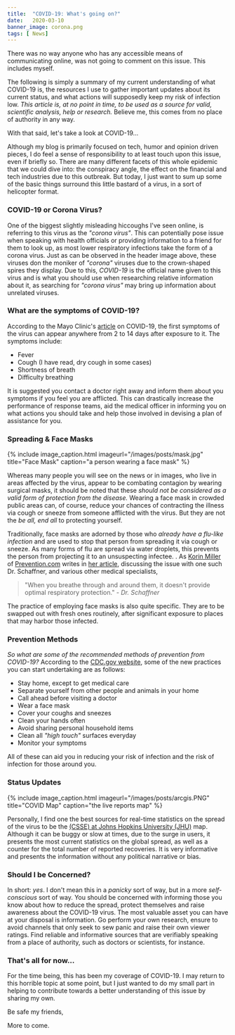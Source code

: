 ```yaml
---
title:  "COVID-19: What's going on?"
date:   2020-03-10
banner_image: corona.png
tags: [ News]
---
```


There was no way anyone who has any accessible means of communicating online, was not going to comment on this issue. This includes myself. 

The following is simply a summary of my current understanding of what COVID-19 is, the resources I use to gather important updates about its current status, and what actions will supposedly keep my risk of infection low. *This article is, at no point in time, to be used as a source for valid, scientific analysis, help or research.* Believe me, this comes from no place of authority in any way.

With that said, let's take a look at COVID-19…

<!--more-->

Although my blog is primarily focused on tech, humor and opinion driven pieces, I do feel a sense of responsibility to at least touch upon this issue, even if briefly so. There are many different facets of this whole epidemic that we could dive into: the conspiracy angle, the effect on the financial and tech industries due to this outbreak. But today, I just want to sum up some of the basic things surround this little bastard of a virus, in a sort of helicopter format. 



### COVID-19 or Corona Virus?

One of the biggest slightly misleading hiccoughs I've seen online, is referring to this virus as the _"corona virus"_. This can potentially pose issue when speaking with health officials or providing information to a friend for them to look up, as most lower respiratory infections take the form of a corona virus. Just as can be observed in the header image above, these viruses don the moniker of _"corona"_ viruses due to the crown-shaped spires they display. Due to this, *COVID-19* is the official name given to this virus and is what you should use when researching relative information about it, as searching for _"corona virus"_ may bring up information about unrelated viruses.



### What are the symptoms of COVID-19?

 According to the Mayo Clinic's <a href="https://www.mayoclinic.org/diseases-conditions/coronavirus/symptoms-causes/syc-20479963">article</a> on COVID-19, the first symptoms of the virus can appear anywhere from 2 to 14 days after exposure to it. The symptoms include:

+ Fever
+ Cough (I have read, dry cough in some cases)
+ Shortness of breath
+ Difficulty breathing

It is suggested you contact a doctor right away and inform them about you symptoms if you feel you are afflicted. This can drastically increase the performance of response teams, aid the medical officer in informing you on what actions you should take and help those involved in devising a plan of assistance for you.



### Spreading & Face Masks

{% include image_caption.html imageurl="/images/posts/mask.jpg" title="Face Mask" caption="a person wearing a face mask" %}

Whereas many people you will see on the news or in images, who live in areas affected by the virus, appear to be combating contagion by wearing surgical masks, it should be noted that these *should not be considered as a valid form of protection from the disease.* Wearing a face mask in crowded public areas can, of course, reduce your chances of contracting the illness via cough or sneeze from someone afflicted with the virus. But they are not the _be all, end all_ to protecting yourself. 

Traditionally, face masks are adorned by those who _already have a flu-like infection_ and are used to stop that person from spreading it via cough or sneeze. As many forms of flu are spread via water droplets, this prevents the person from projecting it to an unsuspecting infectee. . As <a href="https://www.prevention.com/author/216238/korin-miller/">Korin Miller</a> of <a href="https://www.prevention.com/">Prevention.com</a> writes in <a href="https://www.prevention.com/health/a30677242/can-face-mask-prevent-coronavirus/">her article</a>, discussing the issue with one such Dr. Schaffner, and various other medical specialists, 

>"When you breathe through and around them, it doesn't provide optimal respiratory protection." <cite>-  Dr. Schaffner </cite>

The practice of employing face masks is also quite specific. They are to be swapped out with fresh ones routinely, after significant exposure to places that may harbor those infected.



### Prevention Methods

_So what are some of the recommended methods of prevention from COVID-19?_ According to the  <a href="https://www.cdc.gov/coronavirus/2019-ncov/hcp/guidance-prevent-spread.html">CDC.gov website</a>, some of the new practices you can start undertaking are as follows:

+ Stay home, except to get medical care
+ Separate yourself from other people and animals in your home
+ Call ahead before visiting a doctor
+ Wear a face mask
+ Cover your coughs and sneezes
+ Clean your hands often
+ Avoid sharing personal household items
+ Clean all _"high touch"_ surfaces everyday
+ Monitor your symptoms

All of these can aid you in reducing your risk of infection and the risk of infection for those around you.



### Status Updates

{% include image_caption.html imageurl="/images/posts/arcgis.PNG" title="COVID Map" caption="the live reports map" %}

Personally, I find one the best sources for real-time statistics on the spread of the virus to be the <a href="https://gisanddata.maps.arcgis.com/apps/opsdashboard/index.html#/bda7594740fd40299423467b48e9ecf6">(CSSE) at Johns Hopkins University (JHU)</a> map. Although it can be buggy or slow at times, due to the surge in users, it presents the most current statistics on the global spread, as well as a counter for the total number of reported recoveries. It is very informative and presents the information without any political narrative or bias. 



### Should I be Concerned?

In short: *yes*. I don't mean this in a _panicky_ sort of way, but in a more _self-conscious_ sort of way. You should be concerned with informing those you know about how to reduce the spread, protect themselves and raise awareness about the COVID-19 virus. The most valuable asset you can have at your disposal is information. Go perform your own research, ensure to avoid channels that only seek to sew panic and raise their own viewer ratings. Find reliable and informative sources that are verifiably speaking from a place of authority, such as doctors or scientists, for instance.



### That's all for now...

For the time being, this has been my coverage of COVID-19. I may return to this horrible topic at some point, but I just wanted to do my small part in helping to contribute towards a better understanding of this issue by sharing my own. 


Be safe my friends, 


More to come. 
